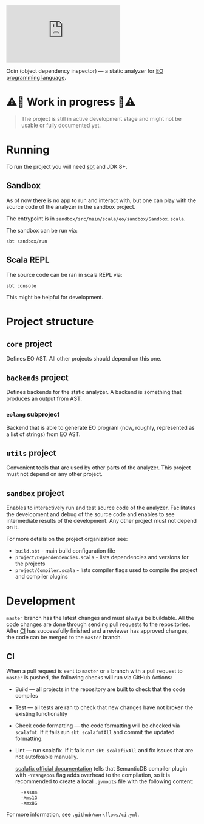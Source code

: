 [![Maven Release](https://badgen.net/maven/v/metadata-url/https/repo1.maven.org/maven2/org/polystat/odin/odin_2.13/maven-metadata.xml)](https://oss.sonatype.org/content/repositories/releases/org/polystat/odin/odin_2.13/ )

Odin (object dependency inspector) — a static analyzer for [EO programming language](https://github.com/cqfn/eo).

# ⚠️🚧 Work in progress 🚧⚠️

> The project is still in active development stage and might not be usable or fully documented yet.

# Running

To run the project you will need [sbt](https://www.scala-sbt.org/1.x/docs/Setup.html) and JDK 8+.

## Sandbox

As of now there is no app to run and interact with, but one can play with the source code of the analyzer in the sandbox project.

The entrypoint is in `sandbox/src/main/scala/eo/sandbox/Sandbox.scala`.

The sandbox can be run via:

```shell
sbt sandbox/run
```

## Scala REPL

The source code can be ran in scala REPL via:

```shell
sbt console
```

This might be helpful for development.

# Project structure

## `core` project

Defines EO AST. All other projects should depend on this one.

## `backends` project

Defines backends for the static analyzer. A backend is something that produces an output from AST.

### `eolang` subproject

Backend that is able to generate EO program (now, roughly, represented as a list of strings) from EO AST.

## `utils` project

Convenient tools that are used by other parts of the analyzer. This project must not depend on any other project.

## `sandbox` project

Enables to interactively run and test source code of the analyzer. Facilitates the development and debug of the source code and enables to see intermediate results of the development. Any other project must not depend on it. 

For more details on the project organization see:

- `build.sbt` - main build configuration file
- `project/Dependendencies.scala` - lists dependencies and versions for the projects
- `project/Compiler.scala` - lists compiler flags used to compile the project and compiler plugins

# Development

`master` branch has the latest changes and must always be buildable. All the code changes are done through sending pull requests to the repositories. After [CI](#ci) has successfully finished and a reviewer has approved changes, the code can be merged to the `master` branch. 

## CI

When a pull request is sent to `master` or a branch with a pull request to `master` is pushed, the following checks will run via GitHub Actions:

- Build — all projects in the repository are built to check that the code compiles
- Test — all tests are ran to check that new changes have not broken the existing functionality
- Check code formatting — the code formatting will be checked via `scalafmt`. If it fails run `sbt scalafmtAll` and commit the updated formatting.
- Lint — run scalafix. If it fails run `sbt scalafixAll` and fix issues that are not autofixable manually.

  [scalafix official documentation](https://scalacenter.github.io/scalafix/docs/users/installation.html#sbt) tells that SemanticDB compiler plugin with `-Yrangepos` flag adds overhead to the compilation, so it is recommended to create a local `.jvmopts` file with the following content:
  ```
    -Xss8m
    -Xms1G
    -Xmx8G
  ```

For more information, see `.github/workflows/ci.yml`.
